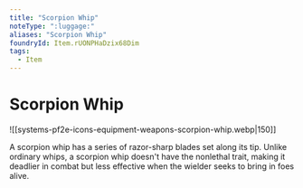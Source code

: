 ```yaml
---
title: "Scorpion Whip"
noteType: ":luggage:"
aliases: "Scorpion Whip"
foundryId: Item.rUONPHaDzix68Dim
tags:
  - Item
---
```


# Scorpion Whip
![[systems-pf2e-icons-equipment-weapons-scorpion-whip.webp|150]]

A scorpion whip has a series of razor-sharp blades set along its tip. Unlike ordinary whips, a scorpion whip doesn't have the nonlethal trait, making it deadlier in combat but less effective when the wielder seeks to bring in foes alive.
